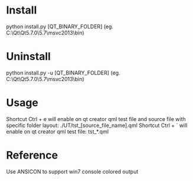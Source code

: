 # Install

python install.py \[QT_BINARY_FOLDER\] (eg. C:\Qt\Qt5.7.0\5.7\msvc2013\bin)

# Uninstall

python install.py -u \[QT_BINARY_FOLDER\] (eg. C:\Qt\Qt5.7.0\5.7\msvc2013\bin)

# Usage

Shortcut Ctrl + e will enable on qt creator qml test file and source file with specific folder layout: ./UT/tst_[source_file_name].qml
Shortcut Ctrl + ` will enable on qt creator qml test file: tst_*.qml

# Reference

Use ANSICON to support win7 console colored output